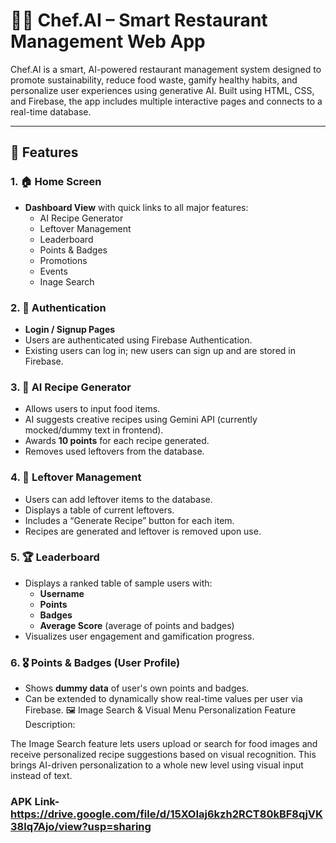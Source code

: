# 👨‍🍳 Chef.AI – Smart Restaurant Management Web App

Chef.AI is a smart, AI-powered restaurant management system designed to promote sustainability, reduce food waste, gamify healthy habits, and personalize user experiences using generative AI. Built using HTML, CSS, and Firebase, the app includes multiple interactive pages and connects to a real-time database.

---

## 🌟 Features

### 1. 🏠 Home Screen
- **Dashboard View** with quick links to all major features:
  - AI Recipe Generator
  - Leftover Management
  - Leaderboard
  - Points & Badges
  - Promotions
  - Events
  - Inage Search

### 2. 🔐 Authentication
- **Login / Signup Pages**
- Users are authenticated using Firebase Authentication.
- Existing users can log in; new users can sign up and are stored in Firebase.

### 3. 🍲 AI Recipe Generator
- Allows users to input food items.
- AI suggests creative recipes using Gemini API (currently mocked/dummy text in frontend).
- Awards **10 points** for each recipe generated.
- Removes used leftovers from the database.

### 4. 🍛 Leftover Management
- Users can add leftover items to the database.
- Displays a table of current leftovers.
- Includes a “Generate Recipe” button for each item.
- Recipes are generated and leftover is removed upon use.

### 5. 🏆 Leaderboard
- Displays a ranked table of sample users with:
  - **Username**
  - **Points**
  - **Badges**
  - **Average Score** (average of points and badges)
- Visualizes user engagement and gamification progress.

### 6. 🎖️ Points & Badges (User Profile)
- Shows **dummy data** of user's own points and badges.
- Can be extended to dynamically show real-time values per user via Firebase.
🖼️ Image Search & Visual Menu Personalization
Feature Description:

The Image Search feature lets users upload or search for food images and receive personalized recipe suggestions based on visual recognition. This brings AI-driven personalization to a whole new level using visual input instead of text.


### APK Link- https://drive.google.com/file/d/15XOIaj6kzh2RCT80kBF8qjVK38lq7Ajo/view?usp=sharing
